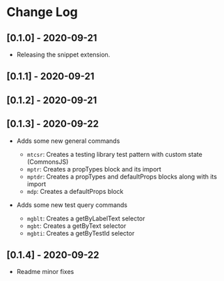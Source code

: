 # Change Log

## [0.1.0] - 2020-09-21
- Releasing the snippet extension.

## [0.1.1] - 2020-09-21

## [0.1.2] - 2020-09-21

## [0.1.3] - 2020-09-22

- Adds some new general commands
    - `mtcsr`: Creates a testing library test pattern with custom state (CommonsJS)
    - `mptr`: Creates a propTypes block and its import
    - `mptdr`: Creates a propTypes and defaultProps blocks along with its import
    - `mdp`: Creates a defaultProps block

- Adds some new test query commands
    - `mgblt`: Creates a getByLabelText selector
    - `mgbt`: Creates a getByText selector
    - `mgbti`: Creates a getByTestId selector

## [0.1.4] - 2020-09-22
- Readme minor fixes

